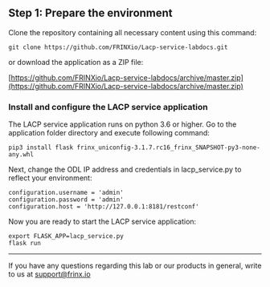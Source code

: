 ## Step 1: Prepare the environment

Clone the repository containing all necessary content using this command:

```
git clone https://github.com/FRINXio/Lacp-service-labdocs.git
```

or download the application as a ZIP file:

[https://github.com/FRINXio/Lacp-service-labdocs/archive/master.zip](https://github.com/FRINXio/Lacp-service-labdocs/archive/master.zip)

### Install and configure the LACP service application

The LACP service application runs on python 3.6 or higher. Go to the application folder directory and execute following command:

```
pip3 install flask frinx_uniconfig-3.1.7.rc16_frinx_SNAPSHOT-py3-none-any.whl
```

Next, change the ODL IP address and credentials in lacp_service.py to reflect your environment:

```
configuration.username = 'admin'
configuration.password = 'admin'
configuration.host = 'http://127.0.0.1:8181/restconf'
```

Now you are ready to start the LACP service application:

```
export FLASK_APP=lacp_service.py
flask run
```
---

If you have any questions regarding this lab or our products in general, write to us at [support@frinx.io](mailto:support@frinx.io)
